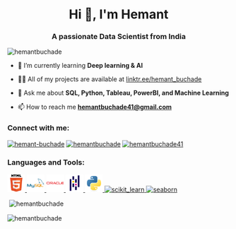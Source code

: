 <h1 align="center">Hi 👋, I'm Hemant </h1>
<h3 align="center">A passionate Data Scientist from India
</h3>

<p align="left"> <img src="https://komarev.com/ghpvc/?username=hemantbuchade&label=Profile%20views&color=0e75b6&style=flat" alt="hemantbuchade" /> </p>

- 🌱 I’m currently learning **Deep learning & AI**

- 👨‍💻 All of my projects are available at [linktr.ee/hemant_buchade](linktr.ee/hemant_buchade)

- 💬 Ask me about **SQL, Python, Tableau, PowerBI, and Machine Learning**

- 📫 How to reach me **hemantbuchade41@gmail.com**

<h3 align="left">Connect with me:</h3>
<p align="left">
<a href="https://linkedin.com/in/hemant-buchade" target="blank"><img align="center" src="https://raw.githubusercontent.com/rahuldkjain/github-profile-readme-generator/master/src/images/icons/Social/linked-in-alt.svg" alt="hemant-buchade" height="30" width="40" /></a>
<a href="https://kaggle.com/hemantbuchade" target="blank"><img align="center" src="https://raw.githubusercontent.com/rahuldkjain/github-profile-readme-generator/master/src/images/icons/Social/kaggle.svg" alt="hemantbuchade" height="30" width="40" /></a>
<a href="https://www.hackerrank.com/hemantbuchade41" target="blank"><img align="center" src="https://raw.githubusercontent.com/rahuldkjain/github-profile-readme-generator/master/src/images/icons/Social/hackerrank.svg" alt="hemantbuchade41" height="30" width="40" /></a>
</p>

<h3 align="left">Languages and Tools:</h3>
<p align="left"> <a href="https://www.w3.org/html/" target="_blank" rel="noreferrer"> <img src="https://raw.githubusercontent.com/devicons/devicon/master/icons/html5/html5-original-wordmark.svg" alt="html5" width="40" height="40"/> </a> <a href="https://www.mysql.com/" target="_blank" rel="noreferrer"> <img src="https://raw.githubusercontent.com/devicons/devicon/master/icons/mysql/mysql-original-wordmark.svg" alt="mysql" width="40" height="40"/> </a> <a href="https://www.oracle.com/" target="_blank" rel="noreferrer"> <img src="https://raw.githubusercontent.com/devicons/devicon/master/icons/oracle/oracle-original.svg" alt="oracle" width="40" height="40"/> </a> <a href="https://pandas.pydata.org/" target="_blank" rel="noreferrer"> <img src="https://raw.githubusercontent.com/devicons/devicon/2ae2a900d2f041da66e950e4d48052658d850630/icons/pandas/pandas-original.svg" alt="pandas" width="40" height="40"/> </a> <a href="https://www.python.org" target="_blank" rel="noreferrer"> <img src="https://raw.githubusercontent.com/devicons/devicon/master/icons/python/python-original.svg" alt="python" width="40" height="40"/> </a> <a href="https://scikit-learn.org/" target="_blank" rel="noreferrer"> <img src="https://upload.wikimedia.org/wikipedia/commons/0/05/Scikit_learn_logo_small.svg" alt="scikit_learn" width="40" height="40"/> </a> <a href="https://seaborn.pydata.org/" target="_blank" rel="noreferrer"> <img src="https://seaborn.pydata.org/_images/logo-mark-lightbg.svg" alt="seaborn" width="40" height="40"/> </a> </p>

<p>&nbsp;<img align="center" src="https://github-readme-stats.vercel.app/api?username=hemantbuchade&show_icons=true&locale=en" alt="hemantbuchade" /></p>

<p><img align="center" src="https://github-readme-streak-stats.herokuapp.com/?user=hemantbuchade&" alt="hemantbuchade" /></p>
